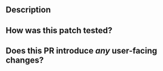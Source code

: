 <!--
Thanks for sending a pull request!  Here are some tips for you:
  1. If this is your first time, please read our contributor guidelines: https://github.com/delta-io/delta/blob/master/CONTRIBUTING.md
  2. If the PR is unfinished, add '[WIP]' in your PR title, e.g., '[WIP] Your PR title ...'.
  3. Be sure to keep the PR description updated to reflect all changes.
  4. Please write your PR title to summarize what this PR proposes.
  5. If possible, provide a concise example to reproduce the issue for a faster review.
  6. If applicable, include corresponding issue number in the PR title and link it in the body.
-->

## Description

<!--
- Describe what this PR changes.
- Describe why we need the change.
 
If this PR resolves an issue be sure to include "Resolves #XXX" to correctly link and close the issue upon merge.
-->

## How was this patch tested?

<!--
If tests were added, say they were added here. Please make sure to test the changes thoroughly including negative and positive cases if possible.
If the changes were tested in any way other than unit tests, please clarify how you tested step by step (ideally copy and paste-able, so that other reviewers can test and check, and descendants can verify in the future).
If the changes were not tested, please explain why.
-->

## Does this PR introduce _any_ user-facing changes?

<!--
If yes, please clarify the previous behavior and the change this PR proposes - provide the console output, description and/or an example to show the behavior difference if possible.
If possible, please also clarify if this is a user-facing change compared to the released Delta Lake versions or within the unreleased branches such as master.
If no, write 'No'.
-->

